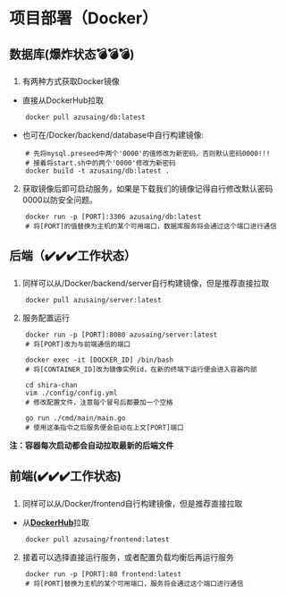 # 项目部署（Docker）
## 数据库(爆炸状态💣💣💣)
1) 有两种方式获取Docker镜像
* 直接从DockerHub拉取

```shell
	docker pull azusaing/db:latest
```

* 也可在/Docker/backend/database中自行构建镜像:
```shell
	# 先将mysql.preseed中两个'0000'的值修改为新密码，否则默认密码0000!!!
	# 接着将start.sh中的两个'0000'修改为新密码
	docker build -t azusaing/db:latest .
```

2) 获取镜像后即可启动服务，如果是下载我们的镜像记得自行修改默认密码0000以防安全问题。

```shell
	docker run -p [PORT]:3306 azusaing/db:latest
	# 将[PORT]的值替换为主机的某个可用端口，数据库服务将会通过这个端口进行通信
```

## 后端（✔️✔️✔️工作状态）
1) 同样可以从/Docker/backend/server自行构建镜像，但是推荐直接拉取

```shell
	docker pull azusaing/server:latest
```

2) 服务配置运行

```shell
	docker run -p [PORT]:8080 azusaing/server:latest
	# 将[PORT]改为与前端通信的端口

	docker exec -it [DOCKER_ID] /bin/bash
	# 将[CONTAINER_ID]改为镜像实例id，在新的终端下运行便会进入容器内部

	cd shira-chan
	vim ./config/config.yml
	# 修改配置文件，注意每个冒号后都要加一个空格

	go run ./cmd/main/main.go
	# 使用这条指令之后服务便会启动在上文[PORT]端口
```
**注：容器每次启动都会自动拉取最新的后端文件**
   

##  前端(✔️✔️✔️工作状态)

1) 同样可以从/Docker/frontend自行构建镜像，但是推荐直接拉取

* 从[**DockerHub**]()拉取

```
	docker pull azusaing/frontend:latest
```


2) 接着可以选择直接运行服务，或者配置负载均衡后再运行服务
```shell
	docker run -p [PORT]:80 frontend:latest
	# 将[PORT]替换为主机的某个可用端口，服务将会通过这个端口进行通信
```

